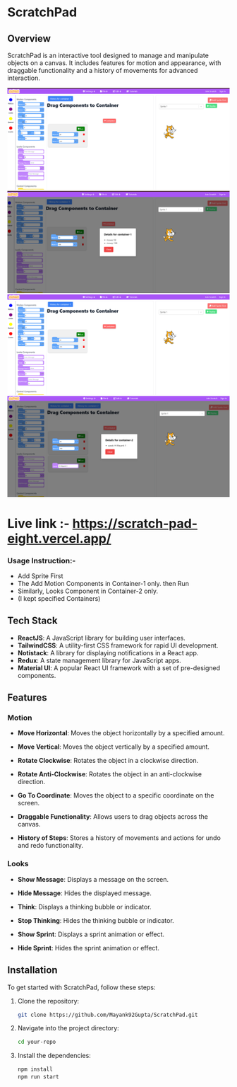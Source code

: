 # ScratchPad

## Overview

ScratchPad is an interactive tool designed to manage and manipulate objects on a canvas. It includes features for motion and appearance, with draggable functionality and a history of movements for advanced interaction.

![alt text](https://github.com/Mayank92Gupta/ScratchPad/blob/main/public/images/1.png)
![alt text](https://github.com/Mayank92Gupta/ScratchPad/blob/main/public/images/2.png)
![alt text](https://github.com/Mayank92Gupta/ScratchPad/blob/main/public/images/3.png)
![alt text](https://github.com/Mayank92Gupta/ScratchPad/blob/main/public/images/4.png)

# Live link :- https://scratch-pad-eight.vercel.app/

### Usage Instruction:- 
- Add Sprite First 
- The Add Motion Components in Container-1 only. then Run
- Similarly, Looks Component in Container-2 only. 
- (I kept specified Containers)


## Tech Stack

- **ReactJS**: A JavaScript library for building user interfaces.
- **TailwindCSS**: A utility-first CSS framework for rapid UI development.
- **Notistack**: A library for displaying notifications in a React app.
- **Redux**: A state management library for JavaScript apps.
- **Material UI**: A popular React UI framework with a set of pre-designed components.

## Features

### Motion

- **Move Horizontal**: Moves the object horizontally by a specified amount.
  
- **Move Vertical**: Moves the object vertically by a specified amount.
  
- **Rotate Clockwise**: Rotates the object in a clockwise direction.
  
- **Rotate Anti-Clockwise**: Rotates the object in an anti-clockwise direction.
  
- **Go To Coordinate**: Moves the object to a specific coordinate on the screen.
  
- **Draggable Functionality**: Allows users to drag objects across the canvas.
  
- **History of Steps**: Stores a history of movements and actions for undo and redo functionality.

### Looks

- **Show Message**: Displays a message on the screen.
  
- **Hide Message**: Hides the displayed message.
  
- **Think**: Displays a thinking bubble or indicator.
  
- **Stop Thinking**: Hides the thinking bubble or indicator.
  
- **Show Sprint**: Displays a sprint animation or effect.
  
- **Hide Sprint**: Hides the sprint animation or effect.

## Installation

To get started with ScratchPad, follow these steps:

1. Clone the repository:

    ```bash
    git clone https://github.com/Mayank92Gupta/ScratchPad.git
    ```

2. Navigate into the project directory:

    ```bash
    cd your-repo
    ```

3. Install the dependencies:

    ```bash
    npm install
    npm run start
    ```


